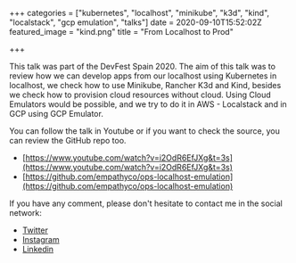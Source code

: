 +++
categories = ["kubernetes", "localhost", "minikube", "k3d", "kind", "localstack", "gcp emulation", "talks"]
date = 2020-09-10T15:52:02Z
featured_image = "kind.png"
title = "From Localhost to Prod"

+++

This talk was part of the DevFest Spain 2020. The aim of this talk was to review how we can develop apps from our localhost using Kubernetes in localhost, we check how to use Minikube, Rancher K3d and Kind, besides we check how to provision cloud resources without cloud. Using Cloud Emulators would be possible, and we try to do it in AWS - Localstack and in GCP using GCP Emulator.

You can follow the talk in Youtube or if you want to check the source, you can review the GitHub repo too.

* [https://www.youtube.com/watch?v=i2OdR6EfJXg&t=3s](https://www.youtube.com/watch?v=i2OdR6EfJXg&t=3s)
* [https://github.com/empathyco/ops-localhost-emulation](https://github.com/empathyco/ops-localhost-emulation)

If you have any comment, please don't hesitate to contact me in the social network:
* [Twitter](https://twitter.com/kaskol10)
* [Instagram](https://www.instagram.com/_iamrams_/)
* [Linkedin](https://www.linkedin.com/in/ramiro-alvarez-fernandez-3b945b77/)